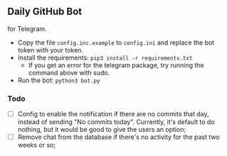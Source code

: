 ## Daily GitHub Bot
for Telegram.

- Copy the file `config.inc.example` to `config.ini` and replace the bot token with your token.
- Install the requirements: `pip3 install -r requirements.txt`
  - If you get an error for the telegram package, try running the command above with sudo.
- Run the bot: `python3 bot.py`


### Todo

- [ ] Config to enable the notification if there are no commits that day, instead of sending "No commits today".
Currently, it's default to do nothing, but it would be good to give the users an option;
- [ ] Remove chat from the database if there's no activity for the past two weeks or so;